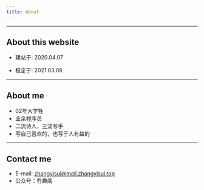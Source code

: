 ```yaml
---
title: About
---
```

***

## About this website

* 建站于: 2020.04.07

* 稳定于: 2021.03.08

***

## About me

* 02年大学牲
* 业余程序员
* 二流诗人，三流写手
* 写自己喜欢的，也写于人有益的

***

## Contact me

* E-mail: zhangyisui@mail.zhangyisui.top
* 公众号：冇趣阁
